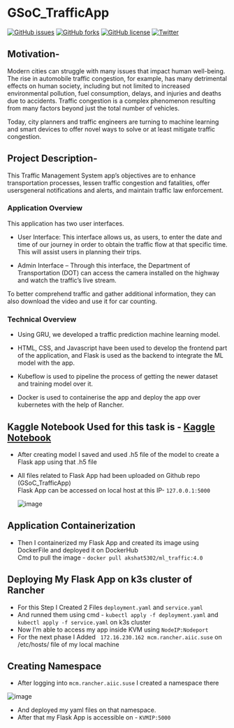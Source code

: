 # GSoC_TrafficApp
[![GitHub issues](https://img.shields.io/github/issues/akshat5302/GSoC_TrafficApp)](https://github.com/akshat5302/GSoC_TrafficApp/issues)
[![GitHub forks](https://img.shields.io/github/forks/akshat5302/GSoC_TrafficApp)](https://github.com/akshat5302/GSoC_TrafficApp/network)
[![GitHub license](https://img.shields.io/github/license/akshat5302/GSoC_TrafficApp)](https://github.com/akshat5302/GSoC_TrafficApp)
[![Twitter](https://img.shields.io/twitter/url?style=social&url=https%3A%2F%2Ftwitter.com%2FAkshatstwt)](https://twitter.com/intent/tweet?text=Wow:&url=https%3A%2F%2Fgithub.com%2Fakshat5302%2FGSoC_TrafficApp)
## Motivation-
Modern cities can struggle with many issues that impact human well-being. The rise in automobile traffic congestion, for example, has many detrimental effects on human society, including but not limited to increased environmental pollution, fuel consumption, delays, and injuries and deaths due to accidents. Traffic congestion is a complex phenomenon resulting from many factors beyond just the total number of vehicles.

Today, city planners and traffic engineers are turning to machine learning and smart devices to offer novel ways to solve or at least mitigate traffic congestion.

## Project Description-
This Traffic Management System app’s objectives are to enhance transportation processes, lessen traffic congestion and fatalities, offer usersgeneral notifications and alerts, and maintain traffic law enforcement.

### Application Overview

This application has two user interfaces.

- User Interface: This interface allows us, as users, to enter the date and time of our journey in order to obtain the traffic flow at that specific time. This will assist users in planning their trips.

- Admin Interface – Through this interface, the Department of Transportation (DOT) can access the camera installed on the highway and watch the traffic’s live stream.

To better comprehend traffic and gather additional information, they can also download the video and use it for car counting.

### Technical Overview

- Using GRU, we developed a traffic prediction machine learning model.

- HTML, CSS, and Javascript have been used to develop the frontend part of the application, and Flask is used as the backend to integrate the ML model with the app.

- Kubeflow is used to pipeline the process of getting the newer dataset and training model over it.

- Docker is used to containerise the app and deploy the app over kubernetes with the help of Rancher.

## Kaggle Notebook Used for this task is - [Kaggle Notebook](https://www.kaggle.com/datasets/sampanacharya1/traffic-dataset)
- After creating model I saved and used .h5 file of the model to create a Flask app using that .h5 file
- All files related to Flask App had been uploaded on Github repo (GSoC_TrafficApp)<br />
  Flask App can be accessed on local host at this IP- `127.0.0.1:5000`
  
  ![image](https://user-images.githubusercontent.com/55329820/197933283-029e4b26-e83f-46a7-a080-f7b17782a123.png)

## Application Containerization
- Then I containerized my Flask App and created its image using DockerFile and deployed it on DockerHub<br /> 
  Cmd to pull the image - `docker pull akshat5302/ml_traffic:4.0`
## Deploying My Flask App on k3s cluster of Rancher
- For this Step I Created 2 Files `deployment.yaml` and `service.yaml`
- And runned them using cmd - `kubectl apply -f deployment.yaml` and `kubectl apply -f service.yaml` on k3s cluster
- Now I'm able to access my app inside KVM using `NodeIP:Nodeport`
- For the next phase I Added ` 172.16.230.162 mcm.rancher.aiic.suse` on /etc/hosts/ file of my local machine 

## Creating Namespace 
- After  logging into `mcm.rancher.aiic.suse` I created a namespace there

![image](https://user-images.githubusercontent.com/55329820/197933717-566011a1-2aae-43e8-8232-c5e242e6f275.png)

- And deployed my yaml files on that namespace.
- After that my Flask App is accessible on - `KVMIP:5000`




